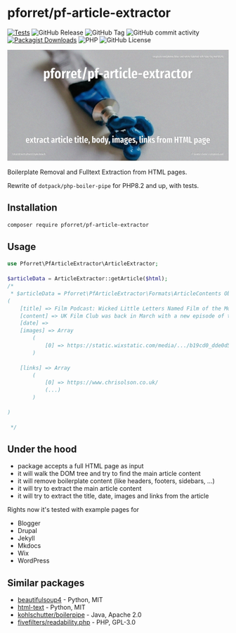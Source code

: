 # pforret/pf-article-extractor

[![Tests](https://github.com/pforret/pf-article-extractor/actions/workflows/run-tests.yml/badge.svg)](https://github.com/pforret/pf-article-extractor/actions)
![GitHub Release](https://img.shields.io/github/v/release/pforret/pf-article-extractor)
![GitHub Tag](https://img.shields.io/github/v/tag/pforret/pf-article-extractor)
![GitHub commit activity](https://img.shields.io/github/commit-activity/y/pforret/pf-article-extractor)
[![Packagist Downloads](https://img.shields.io/packagist/dt/pforret/pf-article-extractor)](https://packagist.org/packages/pforret/pf-article-extractor)
![PHP](https://img.shields.io/badge/php-%23777BB4.svg?logo=php&logoColor=white)
![GitHub License](https://img.shields.io/github/license/pforret/pf-article-extractor)

![](assets/unsplash.squeeze.jpg)

Boilerplate Removal and Fulltext Extraction from HTML pages.

Rewrite of `dotpack/php-boiler-pipe` for PHP8.2 and up, with tests.

## Installation

```bash
composer require pforret/pf-article-extractor
```

## Usage

```php
use Pforret\PfArticleExtractor\ArticleExtractor;

$articleData = ArticleExtractor::getArticle($html);
/*
 * $articleData = Pforret\PfArticleExtractor\Formats\ArticleContents Object
(
    [title] => Film Podcast: Wicked Little Letters Named Film of the Month
    [content] => UK Film Club was back in March with a new episode of their film podcast. (...)
    [date] =>
    [images] => Array
        (
            [0] => https://static.wixstatic.com/media/.../b19cd0_dde0d59546f84127865267f43994f39b~mv2.jpg
        )

    [links] => Array
        (
            [0] => https://www.chrisolson.co.uk/
            (...)
        )

)

 */
```

## Under the hood

* package accepts a full HTML page as input
* it will walk the DOM tree and try to find the main article content
* it will remove boilerplate content (like headers, footers, sidebars, ...)
* it will try to extract the main article content
* it will try to extract the title, date, images and links from the article

Rights now it's tested with example pages for
* Blogger
* Drupal
* Jekyll
* Mkdocs
* Wix
* WordPress

## Similar packages

* [beautifulsoup4](https://pypi.org/project/beautifulsoup4/) - Python, MIT
* [html-text](https://pypi.org/project/html-text/) - Python, MIT
* [kohlschutter/boilerpipe](https://github.com/kohlschutter/boilerpipe) - Java, Apache 2.0
* [fivefilters/readability.php](https://github.com/fivefilters/readability.php) - PHP, GPL-3.0